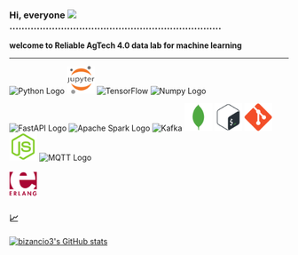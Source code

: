 ### Hi, everyone <img src="https://raw.githubusercontent.com/MartinHeinz/MartinHeinz/master/wave.gif" width="30px"> ......................................................................
**welcome to Reliable AgTech 4.0 data lab for machine learning**

---

<img src="https://cdn.worldvectorlogo.com/logos/python-5.svg" alt="Python Logo" width="50" height="50"/> <img src="https://raw.githubusercontent.com/devicons/devicon/master/icons/jupyter/jupyter-original-wordmark.svg" alt="Jupyter Logo" width="50" height="50"/> <img src="https://cdn.worldvectorlogo.com/logos/tensorflow-2.svg" alt="TensorFlow" width="50" height="50"/> 
<img src="https://cdn.worldvectorlogo.com/logos/numpy-1.svg" alt="Numpy Logo" width="50" height="50"/> 

<img src="https://cdn.worldvectorlogo.com/logos/fastapi-1.svg" alt="FastAPI Logo" width="50" height="50"/> <img src="https://cdn.worldvectorlogo.com/logos/apache-spark-5.svg" alt="Apache Spark Logo" width="50" height="50"/> <img src="https://cdn.worldvectorlogo.com/logos/kafka.svg" alt="Kafka" width="50" height="50"/> <img src="https://raw.githubusercontent.com/devicons/devicon/master/icons/mongodb/mongodb-plain.svg" alt="Mongo DB" width="50" height="50"/> <img src="https://raw.githubusercontent.com/devicons/devicon/master/icons/bash/bash-original.svg" alt="Bash Logo" width="50" height="50"/> <img src="https://raw.githubusercontent.com/devicons/devicon/master/icons/git/git-original.svg" alt="Git Logo" width="50" height="50"/> <img src="https://raw.githubusercontent.com/devicons/devicon/master/icons/nodejs/nodejs-original.svg" alt="NodeJS Logo" width="50" height="50"/> <img src="https://mqtt.org/assets/downloads/mqtt-ver-neg.png" alt="MQTT Logo" width="50" height="50"/>

<img src="https://raw.githubusercontent.com/devicons/devicon/master/icons/erlang/erlang-plain-wordmark.svg" alt="Erlang Logo" width="50" height="50"/> 

### &#x1f4c8;

[![bizancio3's GitHub stats](https://github-readme-stats.vercel.app/api?username=bizancio3&theme=dark)](https://github.com/anuraghazra/github-readme-stats)
